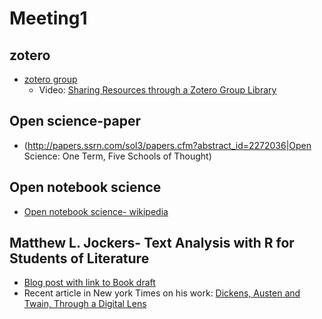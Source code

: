 # Meeting1

## zotero

- [zotero group](https://www.zotero.org/groups/218486)
    - Video: [Sharing Resources through a Zotero Group Library](http://www.youtube.com/watch?v=3QKF25nmnds&noredirect=1)

## Open science-paper

- (http://papers.ssrn.com/sol3/papers.cfm?abstract_id=2272036|Open Science: One Term, Five Schools of Thought)


## Open notebook science
- [Open notebook science- wikipedia](http://en.wikipedia.org/wiki/Open_notebook_science)

## Matthew L. Jockers- Text Analysis with R for Students of Literature
- [Blog post with link to Book draft](http://www.matthewjockers.net/2013/09/03/tawr/)
- Recent article in New york Times on his work: [Dickens, Austen and Twain, Through a Digital Lens](http://www.nytimes.com/2013/01/27/technology/literary-history-seen-through-big-datas-lens.html?pagewanted=all&_r=0)
